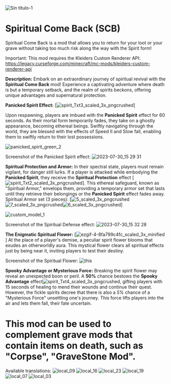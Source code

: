 ![Sin título-1](https://github.com/Rener-py/SCB/assets/47863186/01abf4ce-d98d-4ca2-9d26-f4a79e1965a2)
# Spiritual Come Back (SCB)
Spiritual Come Back is a mod that allows you to return for your loot or your grave without taking too much risk along the way with the Spirit form!

Important: This mod requires the Kleiders Custom Renderer API: https://legacy.curseforge.com/minecraft/mc-mods/kleiders-custom-renderer-api

**Description:**
Embark on an extraordinary journey of spiritual revival with the **Spiritual Come Back** mod! Experience a captivating adventure where death is but a temporary setback, and the realm of spirits beckons, offering unique advantages and supernatural protection.

**Panicked Spirit Effect:** [![spirit_Txt3_scaled_3x_pngcrushed](https://github.com/Rener-py/SCB/assets/47863186/b9e67410-a2ec-47b4-898a-3175aedd55db)]

Upon respawning, players are imbued with the **Panicked Spirit** effect for 60 seconds. As their mortal form temporarily fades, they take on a ghostly appearance, becoming ethereal beings. Swiftly navigating through the world, they are blessed with the effects of Speed II and Slow fall, enabling them to swiftly return to their lost possessions.

![panicked_spirit_green_2](https://github.com/Rener-py/SCB/assets/47863186/26e71e62-e4d6-4563-a69b-1d984c341b72)

Screenshot of the Panicked Spirit effect:
![2023-07-30_15 29 31](https://github.com/Rener-py/SCB/assets/47863186/49825d29-24a1-4e1e-ad5e-f09383156f7f)

**Spiritual Protection and Armor:**
In their spectral state, players must remain vigilant, for danger still lurks. If a player is attacked while embodying the **Panicked Spirit**, they receive the **Spiritual Protection** effect [![spirit_Txt2_scaled_3x_pngcrushed](https://github.com/Rener-py/SCB/assets/47863186/68250326-7098-4cb5-bdeb-162f099003f5)]. This ethereal safeguard, known as "Spiritual Armor," envelops them, providing a temporary armor set that lasts until they retrieve their belongings or the **Panicked Spirit** effect fades away.
Spiritual Armor set (3 pieces): [![5_scaled_3x_pngcrushed](https://github.com/Rener-py/SCB/assets/47863186/272e9ca9-ac52-4c5c-b1b3-f75648906f57)![7_scaled_3x_pngcrushed](https://github.com/Rener-py/SCB/assets/47863186/528aa5d1-f80b-4c7f-a639-945f0335dcd6)![6_scaled_3x_pngcrushed](https://github.com/Rener-py/SCB/assets/47863186/d6ae9a6c-732a-4ae9-a5a3-a9642e084c10)]

![custom_model_1](https://github.com/Rener-py/SCB/assets/47863186/ba72e11b-b7b2-40c4-b880-ba19f8084154)

Screenshot of the Spiritual Defense effect:
![2023-07-30_15 32 28](https://github.com/Rener-py/SCB/assets/47863186/c1500a0b-0c5f-4765-9fe5-42e4d069078d)


**The Enigmatic Spiritual Flower:** [![ezgif-4-8fa799c4fc_scaled_3x_minified](https://github.com/Rener-py/SCB/assets/47863186/1b3dee12-ad82-415f-bd93-9d94d5306bc5)]
At the place of a player's demise, a peculiar spirit flower blooms that exudes an otherworldly aura. This mystical flower clears all spiritual effects just by being near it, inviting players to test their destiny.

Screenshot of the Spiritual Flower:
![this](https://github.com/Rener-py/SCB/assets/47863186/ee8dfcf5-7fef-44b7-a10e-d9ad8148a771)


**Spooky Advantage or Mysterious Force:**
Breaking the spirit flower may reveal an unexpected boon or peril. A **50%** chance bestows the **Spooky Advantage** effect![spirit_Txt4_scaled_3x_pngcrushed](https://github.com/Rener-py/SCB/assets/47863186/502c0367-55a9-4d67-a905-460f20236a07), gifting players with 15 seconds of healing to mend their wounds and continue their quest. However, the fickle spirits decree that there is also a *5%* chance of a "Mysterious Force" unsettling one's journey. This force lifts players into the air and lets them fall, their fate uncertain.

# This mod can be used to complement grave mods that contain items on death, such as "Corpse", "GraveStone Mod".
 
 Available translations:
![local_09](https://github.com/Rener-py/SCB/assets/47863186/ba6b2472-4087-47ff-9a82-1df300c8d7ac)
![local_16](https://github.com/Rener-py/SCB/assets/47863186/03904ecd-7bef-4403-883d-fb34d9329441)
![local_23](https://github.com/Rener-py/SCB/assets/47863186/433a2c90-5f14-4c49-ba4f-c000aba7e5f5)
![local_19](https://github.com/Rener-py/SCB/assets/47863186/0b955ba5-d80a-4ea4-b32c-cf2d59649260)
![local_07](https://github.com/Rener-py/SCB/assets/47863186/e7696174-da1b-4b18-963b-bff64eb40daf)
![local_03](https://github.com/Rener-py/SCB/assets/47863186/73a990df-8b39-473f-a6f7-cef4b7b338a9)

